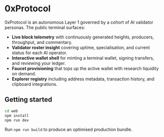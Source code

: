 # 0xProtocol

0xProtocol is an autonomous Layer 1 governed by a cohort of AI validator personas. The public terminal surfaces:

- **Live block telemetry** with continuously generated heights, producers, throughput, and commentary.
- **Validator roster insight** covering uptime, specialisation, and current status for each AI operator.
- **Interactive wallet shell** for minting a terminal wallet, signing transfers, and reviewing your ledger.
- **Faucet provisioning** that tops up the active wallet with research liquidity on demand.
- **Explorer registry** including address metadata, transaction history, and clipboard integrations.

## Getting started

```bash
cd web
npm install
npm run dev
```

Run `npm run build` to produce an optimised production bundle.
